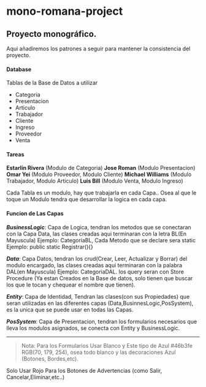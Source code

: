 # mono-romana-project

## Proyecto monográfico.

Aqui añadiremos los patrones a seguir para mantener la consistencia del proyecto.

#### Database

Tablas de la Base de Datos a utilizar

- Categoria
- Presentacion
- Articulo
- Trabajador
- Cliente
- Ingreso
- Proveedor
- Venta

#### Tareas

**Estarlin Rivera** (Modulo de Categoria)
**Jose Roman** (Modulo Presentacion)
**Omar Yei** (Modulo Proveedor, Modulo Cliente)
**Michael Williams** (Modulo Trabajador, Modulo Articulo)
**Luis Bill** (Modulo Venta, Modulo Ingreso)

Cada Tabla es un modulo, hay que trabajarla en cada Capa..
Osea al que le toque un Modulo tendra que desarrollar la logica en cada capa.

#### Funcion de Las Capas

_**BusinessLogic**_: Capa de Logica, tendran los metodos que se conectaran con la Capa Data,
las clases creadas aqui terminaran con la letra BL(En Mayuscula) Ejemplo: CategoriaBL,
Cada Metodo que se declare sera static Ejemplo: public static Registrar(){}

_**Data**_: Capa Datos, tendran los crud(Crear, Leer, Actualizar y Borrar) del modulo encargado,
las clases creadas aqui terminaran con la palabra DAL(en Mayuscula) Ejemplo: CategoriaDAL.
los query seran con Store Procedure (Ya estan Creados en la Base de datos, solo tienen que buscar
los que le tocan y chequear el nombre que tienen).

_**Entity**_: Capa de Identidad, Tendran las clases(con sus Propiedades) que seran utilizadas
en las diferentes capas (Data,BusinnesLogic,PosSystem), es la unica que se puede
usar en todas las Capas.

_**PosSystem**_: Capa de Presentacion, tendran los formularios necesarios que lleva los modulos
asignados, se conecta con Entity y BusinessLogic.

_________ 

> Nota: Para los Formularios Usar Blanco y Este tipo de Azul #46b3fe RGB(70, 179, 254),
> osea todo blanco y las decoraciones Azul (Botones, Bordes,etc).

Solo Usar Rojo Para los Botones de Advertencias (como Salir, Cancelar,Eliminar,etc..) 
